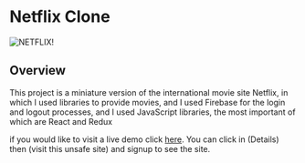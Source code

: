 # Netflix Clone

![NETFLIX!](https://k.top4top.io/p_2630i3u581.png)

## Overview

This project is a miniature version of the international movie site Netflix, in which I used libraries to provide movies, and I used Firebase for the login and logout processes, and I used JavaScript libraries, the most important of which are React and Redux

if you would like to visit a live demo click [here](https://netflix-clone-app-1.netlify.app/).
You can click in (Details) then (visit this unsafe site) and signup to see the site.
